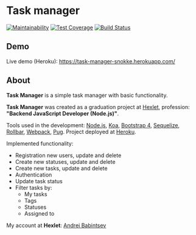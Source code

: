 # Task manager

[![Maintainability](https://api.codeclimate.com/v1/badges/4701aa23ddebedb4b8cf/maintainability)](https://codeclimate.com/github/Snokke/project-lvl4-s383/maintainability)
[![Test Coverage](https://api.codeclimate.com/v1/badges/4701aa23ddebedb4b8cf/test_coverage)](https://codeclimate.com/github/Snokke/project-lvl4-s383/test_coverage)
[![Build Status](https://travis-ci.org/Snokke/project-lvl4-s383.svg?branch=master)](https://travis-ci.org/Snokke/project-lvl4-s383)

## Demo
Live demo (Heroku): https://task-manager-snokke.herokuapp.com/

## About

**Task Manager** is a simple task manager with basic functionality.

**Task Manager** was created as a graduation project at [Hexlet](https://ru.hexlet.io/), profession: **"Backend JavaScript Developer (Node.js)"**.

Tools used in the development: [Node.js](https://nodejs.org/en/), [Koa](https://koajs.com/), [Bootstrap 4](https://getbootstrap.com/), [Sequelize](http://docs.sequelizejs.com/), [Rollbar](https://rollbar.com/), [Webpack](https://webpack.js.org/), [Pug](https://pugjs.org/api/getting-started.html). Project deployed at [Heroku](https://www.heroku.com/).

Implemented functionality:

- Registration new users, update and delete
- Create new statuses, update and delete
- Create new tasks, update and delete
- Authentication
- Update task status
- Filter tasks by:
  - My tasks
  - Tags
  - Statuses
  - Assigned to

My account at **Hexlet**: [Andrei Babintsev](https://ru.hexlet.io/u/snokke)
